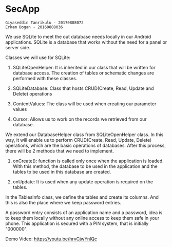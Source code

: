 # SecApp

    Gıyaseddin Tanrikulu - 20170808072
    Erkam Dogan - 20160808036

  We use SQLite to meet the out database needs locally in our Android applications. SQLite is a database that works without the need for a panel or server side.

  Classes we will use for SQLite:

  1. SQLiteOpenHelper: It is inherited in our class that will be written for database access. The creation of tables or schematic changes are performed with these classes.

  1. SQLiteDatabase: Class that hosts CRUD(Create, Read, Update and Delete) operations

  1. ContentValues: The class will be used when creating our parameter values

  1. Cursor: Allows us to work on the records we retrieved from our database.


  We extend our DatabaseHelper class from SQLiteOpenHelper class. In this way, it will enable us to perform CRUD(Create, Read, Update, Delete) operations, which are the basic operations of databases. After this process, there will be 2 methods that we need to implement.

  1. onCreate(): function is called only once when the application is loaded. With this method, the database to be used in the application and the tables to be used in this database are created.

  1. onUpdate: It is used when any update operation is required on the tables.

In the TablesInfo class, we define the tables and create its columns. And this is also the place where we keep password entries.

A password entry consists of an application name and a password, idea is to keep them locally without any online access to keep them safe in your phone.
This application is secured with a PIN system, that is initially "000000".

Demo Video: https://youtu.be/hrvCjwYnlQc
